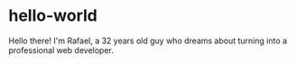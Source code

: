 # hello-world


Hello there!
I'm Rafael, a 32 years old guy who dreams about turning into a professional web developer.

